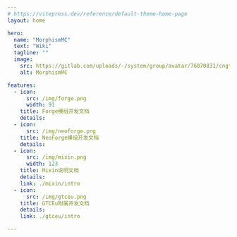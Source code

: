 ```yaml
---
# https://vitepress.dev/reference/default-theme-home-page
layout: home

hero:
  name: "MorphismMC"
  text: "Wiki"
  tagline: ""
  image:
    src: https://gitlab.com/uploads/-/system/group/avatar/76070831/cngtommunity_icon.png
    alt: MorphismMC

features:
  - icon:
      src: /img/forge.png
      width: 91
    title: Forge模组开发文档
    details: 
  - icon:
      src: /img/neoforge.png
    title: NeoForge模组开发文档
    details: 
  - icon:
      src: /img/mixin.png
      width: 123
    title: Mixin说明文档
    details: 
    link: ./mixin/intro
  - icon:
      src: /img/gtceu.png
    title: GTCEu附属开发文档
    details: 
    link: ./gtceu/intro

---
```

